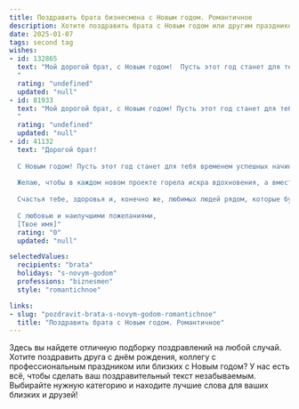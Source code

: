 ```yaml
---
title: Поздравить брата бизнесмена с Новым годом. Романтичное
description: Хотите поздравить брата с Новым годом или другим праздником? Наш ИИ создаст незабываемое поздравление, а вы обязательно выделитесь среди других.  
date: 2025-01-07
tags: second tag
wishes:
- id: 132865
  text: "Мой дорогой брат, с Новым годом!  Пусть этот год станет для тебя временем не только блестящих бизнес-идей и успешных сделок, но и настоящего счастья, наполненного теплом, любовью и уютом.  Пусть звёзды на небе сияют так же ярко, как твои успехи, а каждый день приносит радость и вдохновение.  Я бесконечно люблю тебя и желаю тебе всего самого волшебного в Новом году!
  "
  rating: "undefined"
  updated: "null"
- id: 81933
  text: "Мой дорогой брат, с Новым годом! Пусть этот год станет для тебя годом процветания и новых возможностей, как в бизнесе, так и в личной жизни. Пусть каждый день будет наполнен любовью, счастьем и успехом. Желаю тебе крепкого здоровья, верных друзей и ярких эмоций. Пусть всё, что ты задумал, осуществится!
  "
  rating: "undefined"
  updated: "null"
- id: 41132
  text: "Дорогой брат!
  
  С Новым годом! Пусть этот год станет для тебя временем успешных начинаний и ярких побед. Как истинный бизнесмен, ты всегда стремишься к новым высотам, и я верю, что впереди тебя ждут важные достижения.
  
  Желаю, чтобы в каждом новом проекте горела искра вдохновения, а вместе с ней – теплота дружбы и любви. Пусть в твоей жизни будет как можно больше светлых моментов, радостных встреч и приятных сюрпризов.
  
  Счастья тебе, здоровья и, конечно же, любимых людей рядом, которые будут поддерживать и вдохновлять на дальнейшие свершения. Пусть каждый день нового года открывает перед тобой новые горизонты и дарит незабываемые встречи!
  
  С любовью и наилучшими пожеланиями,
  [Твое имя]"
  rating: "0"
  updated: "null"

selectedValues:
  recipients: "brata"
  holidays: "s-novym-godom"
  professions: "biznesmen"
  style: "romantichnoe"

links:
- slug: "pozdravit-brata-s-novym-godom-romantichnoe"
  title: "Поздравить брата с Новым годом. Романтичное"
---
```


Здесь вы найдете отличную подборку поздравлений на любой случай. 
Хотите поздравить друга с днём рождения, коллегу с профессиональным праздником или близких с Новым годом? У нас есть всё, чтобы сделать ваш поздравительный текст незабываемым. Выбирайте нужную категорию и находите лучшие слова для ваших близких и друзей!
